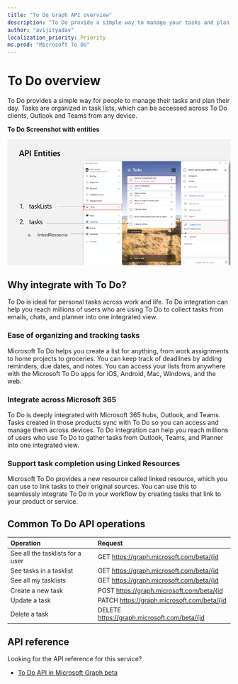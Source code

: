 ```yaml
---
title: "To Do Graph API overview"
description: "To Do provide a simple way to manage your tasks and plan your day"
author: "avijityadav"
localization_priority: Priority
ms.prod: "Microsoft To Do"
---
```


# To Do  overview
To Do provides a simple way for people to manage their tasks and plan their day. Tasks are organized in task lists, which can be accessed across To Do clients, Outlook and Teams from any device.

**To Do Screenshot with entities**

![Screenshot of a Microsoft To Do Windows App](./images/todo-api-entities.png "Image of Microsoft To Do Windows App")

## Why integrate with To Do?
To Do is ideal for personal tasks across work and life. To Do integration can help you reach millions of users who are using To Do to collect tasks from emails, chats, and planner into one integrated view.

### Ease of organizing and tracking tasks
Microsoft To Do helps you create a list for anything, from work assignments to home projects to groceries. You can keep track of deadlines by adding reminders, due dates, and notes. You can access your lists from anywhere with the Microsoft To Do apps for iOS, Android, Mac, Windows, and the web. 

### Integrate across Microsoft 365
To Do is deeply integrated with Microsoft 365 hubs, Outlook, and Teams. Tasks created in those products sync with To Do so you can access and manage them across devices. To Do integration can help you reach millions of users who use To Do to gather tasks from Outlook, Teams, and Planner into one integrated view. 

### Support task completion using Linked Resources
Microsoft To Do provides a new resource called linked resource, which you can use to link tasks to their original sources. You can use this to seamlessly integrate To Do in your workflow by creating tasks that link to your product or service.

## Common To Do API operations

|Operation|Request|
|:--------|:--|
|See all the tasklists for a user|GET https://graph.microsoft.com/beta/{id|userPrincipalName}/todo/lists|
|See tasks in a tasklist|GET https://graph.microsoft.com/beta/{id|userPrincipalName}/todo/lists/{todoTaskListId}/tasks|
|See all my tasklists |GET https://graph.microsoft.com/beta/{id|userPrincipalName}/todo/lists|
|Create a new task|POST https://graph.microsoft.com/beta/{id|userPrincipalName}/todo/lists/{todoTaskListId}/tasks|
|Update a task|PATCH https://graph.microsoft.com/beta/{id|userPrincipalName}/todo/lists/{todoTaskListId}/tasks/{todoTaskId}|
|Delete a task|DELETE https://graph.microsoft.com/beta/{id|userPrincipalName}/todo/lists/{todoTaskListId}/tasks/{todoTaskId}|

## API reference
Looking for the API reference for this service?

- [To Do API in Microsoft Graph beta](/graph/api/resources/todo-overview?view=graph-rest-beta)